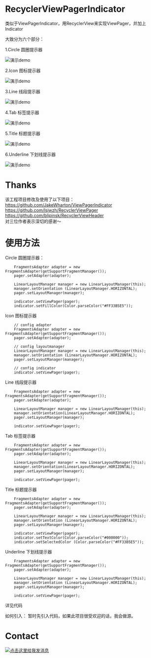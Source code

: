 # RecyclerViewPagerIndicator
类似于ViewPagerIndicator，用RecyclerView来实现ViewPager，并加上Indicator

大致分为六个部分：

1.Circle 圆圈提示器

 ![演示demo](circle.gif)
 
2.Icon 图标提示器

 ![演示demo](uu.gif)

3.Line 线段提示器

 ![演示demo](indicator3.gif)

4.Tab 标签提示器

 ![演示demo](indicator4.gif)

5.Title 标题提示器

 ![演示demo](indicator5.gif)

6.Underline 下划线提示器

 ![演示demo](indicator6.gif)

# Thanks
该工程项目修改及使用了以下项目：<br />
https://github.com/JakeWharton/ViewPagerIndicator<br />
https://github.com/lsjwzh/RecyclerViewPager<br />
https://github.com/blipinsk/RecyclerViewHeader<br />
对三位作者表示深切的感谢～

# 使用方法
Circle 圆圈提示器：
> 
        FragmentsAdapter adapter = new FragmentsAdapter(getSupportFragmentManager());
        pager.setAdapter(adapter);
   
> 
        LinearLayoutManager manager = new LinearLayoutManager(this);
        manager.setOrientation (LinearLayoutManager.HORIZONTAL);
        pager.setLayoutManager(manager);
                                   
> 
        indicator.setViewPager(pager);
        indicator.setFillColor(Color.parseColor("#FF33B5E5"));

Icon 图标提示器
> 
        // config adapter
        FragmentsAdapter adapter = new FragmentsAdapter(getSupportFragmentManager());
        pager.setAdapter(adapter);

> 
        // config layoutmanager
        LinearLayoutManager manager = new LinearLayoutManager(this);
        manager.setOrientation (LinearLayoutManager.HORIZONTAL);
        pager.setLayoutManager(manager);
> 
        // config indicator
        indicator.setViewPager(pager);     
        
  

Line 线段提示器
> 
        FragmentsAdapter adapter = new FragmentsAdapter(getSupportFragmentManager());
        pager.setAdapter(adapter);

> 
        LinearLayoutManager manager = new LinearLayoutManager(this);
        manager.setOrientation(LinearLayoutManager.HORIZONTAL);
        pager.setLayoutManager(manager);

>       
        indicator.setViewPager(pager);    
        
   
      
       
Tab 标签提示器
> 
        FragmentsAdapter adapter = new FragmentsAdapter(getSupportFragmentManager());
        pager.setAdapter(adapter);
        
> 
        LinearLayoutManager manager = new LinearLayoutManager(this);
        manager.setOrientation(LinearLayoutManager.HORIZONTAL);
        pager.setLayoutManager(manager);
        
>
        indicator.setViewPager(pager);
               
               
               
               
Title 标题提示器            
>                     
        FragmentsAdapter adapter = new FragmentsAdapter(getSupportFragmentManager());
        pager.setAdapter(adapter);
>              
        LinearLayoutManager manager = new LinearLayoutManager(this);
        manager.setOrientation (LinearLayoutManager.HORIZONTAL);
        pager.setLayoutManager(manager);
>                
        indicator.setViewPager(pager);
        indicator.setTextColor(Color.parseColor("#000000"));
        indicator.setSelectedColor (Color.parseColor("#FF33B5E5"));
                      
                      
                      
                      
Underline 下划线提示器



> 
        FragmentsAdapter adapter = new FragmentsAdapter(getSupportFragmentManager());
        pager.setAdapter(adapter);
>                        
        LinearLayoutManager manager = new LinearLayoutManager(this);
        manager.setOrientation (LinearLayoutManager.HORIZONTAL);
        pager.setLayoutManager(manager);
>                        
        indicator.setViewPager(pager);

详见代码

如何引入：
暂时先引入代码，如果此项目很受欢迎的话，我会做源。



# Contact
<a target="_blank" href="http://wpa.qq.com/msgrd?v=3&uin=380595717&site=github&menu=yes"><img border="0" src="http://wpa.qq.com/pa?p=2:1032694760:51" alt="点击这里给我发消息" title="点击这里给我发消息"/></a>
&nbsp;&nbsp;&nbsp;

